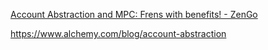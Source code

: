 
[Account Abstraction and MPC: Frens with benefits! - ZenGo](https://zengo.com/aa-and-mpc-frens-with-benefits/)

https://www.alchemy.com/blog/account-abstraction